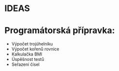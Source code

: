 # IDEAS
# Programátorská přípravka:
- Výpočet trojúhelníku
- Výpočet kořenů rovnice
- Kalkulačka BMI
- Úspěšnost testů
- Seřazení čísel

